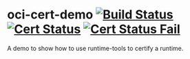 # oci-cert-demo [![Build Status](https://travis-ci.org/liangchenye/oci-cert-demo.svg?branch=master)](https://travis-ci.org/liangchenye/oci-cert-demo) [![Cert Status](http://ocihub.org:8080/oct/oci-cert-demo-ok/image)](http://ocihub.org:8080/oct/oci-cert-demo-ok/status) [![Cert Status Fail](http://ocihub.org:8080/oct/oci-cert-demo-fail/image)](http://ocihub.org:8080/oct/oci-cert-demo-fail/status)

A demo to show how to use runtime-tools to certify a runtime.
